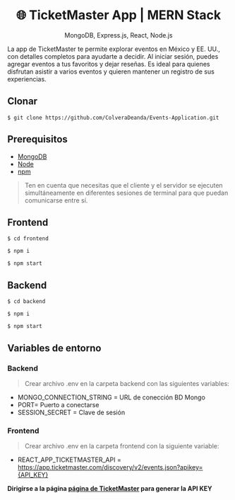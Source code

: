 <h1 align="center">
🌐 TicketMaster App | MERN Stack
</h1>
<p align="center">
MongoDB, Express.js, React, Node.js
</p>

La app de TicketMaster te permite explorar eventos en México y EE. UU., con detalles completos para ayudarte a decidir. Al iniciar sesión, puedes agregar eventos a tus favoritos y dejar reseñas. Es ideal para quienes disfrutan asistir a varios eventos y quieren mantener un registro de sus experiencias.

## Clonar
```terminal
$ git clone https://github.com/ColveraDeanda/Events-Application.git
```

## Prerequisitos
- [MongoDB](https://gist.github.com/nrollr/9f523ae17ecdbb50311980503409aeb3)
- [Node](https://nodejs.org/en/download/)
- [npm](https://nodejs.org/en/download/package-manager/)

> Ten en cuenta que necesitas que el cliente y el servidor se ejecuten simultáneamente en diferentes sesiones de terminal para que puedan comunicarse entre sí.

## Frontend
```terminal
$ cd frontend
```
```terminal
$ npm i
```
```terminal
$ npm start
```

## Backend
```terminal
$ cd backend
```
```terminal
$ npm i
```
```terminal
$ npm start
```

## Variables de entorno 

### Backend
> Crear archivo .env en la carpeta backend con las siguientes variables:
 - MONGO_CONNECTION_STRING = URL de conección BD Mongo
 - PORT= Puerto a conectarse
 - SESSION_SECRET = Clave de sesión 

### Frontend
> Crear archivo .env en la carpeta frontend con la siguiente variable:
 - REACT_APP_TICKETMASTER_API = https://app.ticketmaster.com/discovery/v2/events.json?apikey={API_KEY}

**Dirigirse a la página [página de TicketMaster](https://developer.ticketmaster.com/products-and-docs/apis/discovery-api/v2/) para generar la API KEY**
